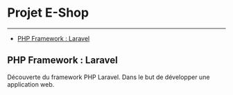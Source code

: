 # Projet E-Shop

---

- [PHP Framework : Laravel](/{{route}}/{{version}}/overview/#section-1)

<a name="section-1"></a>
## PHP Framework : Laravel
Découverte du framework PHP Laravel.
Dans le but de développer une application web.
